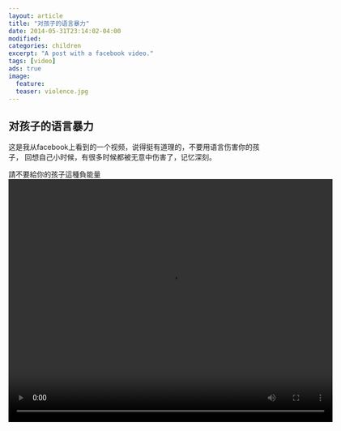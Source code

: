 ```yaml
---
layout: article
title: "对孩子的语言暴力"
date: 2014-05-31T23:14:02-04:00
modified:
categories: children
excerpt: "A post with a facebook video."
tags: [video]
ads: true
image:
  feature:
  teaser: violence.jpg
---
```


## 对孩子的语言暴力
<p>这是我从facebook上看到的一个视频，说得挺有道理的，不要用语言伤害你的孩子，
    回想自己小时候，有很多时候都被无意中伤害了，记忆深刻。
</p>
<span>
    請不要給你的孩子這種負能量
</span>
<video id="violencevideo" width="640" height = "480" controls preload>
    <source src="/videos/violence%20on%20child.mp4" type="video/mp4">
    Your browser does not support HTML5 video.
    你的浏览器不支持HTML5视频
</video>
